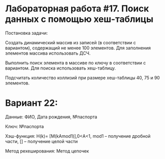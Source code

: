 # Лабораторная работа #17. Поиск данных с помощью хеш-таблицы

Постановка задачи:

Создать динамический массив из записей (в соответствии с вариантом), содержащий не менее 100 элементов. Для заполнения элементов массива использовать ДСЧ.

Выполнить поиск элемента в массиве по ключу в соответствии с вариантом. Для поиска использовать хеш-таблицу.

Подсчитать количество коллизий при размере хеш-таблицы 40, 75 и 90 элементов.

# Вариант 22:

Данные: ФИО, Дата рождения, №паспорта

Ключ: №паспорта

Хэш-функция: H(k)= [M(kAmod1)],0<A<1, mod1 – получение дробной части, [] – получение целой части

Метод рехеширования: Метод цепочек
